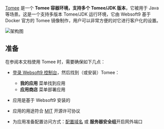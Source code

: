 [Tomee](https://hub.docker.com/_/tomee) 是一个 **Tomee 容器环境，支持多个 Tomee/JDK 版本**，它被用于 Java  等场景。这是一个支持多版本 Tomee/JDK 运行环境，它由 Websoft9 基于 Docker 官方的 Tomee 镜像制作，用户可以非常方便的对它进行客户化的设置。


![架构图](https://libs.websoft9.com/Websoft9/DocsPicture/zh/runtime/runtime-web-websoft9.png)


## 准备

在参阅本文档使用 Tomee 时，需要确保如下几点：

- [登录 Websoft9 控制台](./login-console)，然后找到（或安装）Tomee：
  - **我的应用** 菜单找到应用 
  - **应用商店** 菜单部署应用

- 应用是基于 Websoft9 安装的


- 应用的用途符合 [MIT](https://opensource.org/licenses/MIT) 开源许可协议


- 为应用准备配置访问方式：[配置域名](./domain-set) 或 **服务器安全组**开启网外端口